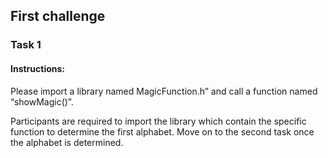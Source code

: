 ## First challenge

### Task 1

#### **Instructions:**

Please import a library named MagicFunction.h” and call a function named “showMagic()”.

Participants are required to import the library which contain the specific function to determine the first alphabet. Move on to the second task once the alphabet is determined.
